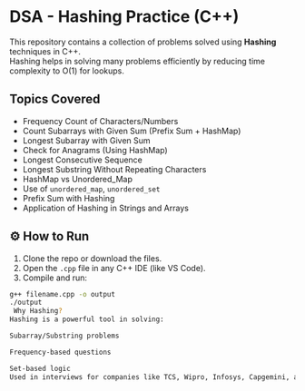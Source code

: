 
#  DSA - Hashing Practice (C++)

This repository contains a collection of problems solved using **Hashing** techniques in C++.  
Hashing helps in solving many problems efficiently by reducing time complexity to O(1) for lookups.



##  Topics Covered

- Frequency Count of Characters/Numbers
- Count Subarrays with Given Sum (Prefix Sum + HashMap)
- Longest Subarray with Given Sum
- Check for Anagrams (Using HashMap)
- Longest Consecutive Sequence
- Longest Substring Without Repeating Characters
- HashMap vs Unordered_Map
- Use of `unordered_map`, `unordered_set`
- Prefix Sum with Hashing
- Application of Hashing in Strings and Arrays



## ⚙️ How to Run

1. Clone the repo or download the files.
2. Open the `.cpp` file in any C++ IDE (like VS Code).
3. Compile and run:

```bash
g++ filename.cpp -o output
./output
 Why Hashing?
Hashing is a powerful tool in solving:

Subarray/Substring problems

Frequency-based questions

Set-based logic
Used in interviews for companies like TCS, Wipro, Infosys, Capgemini, and HCL.

